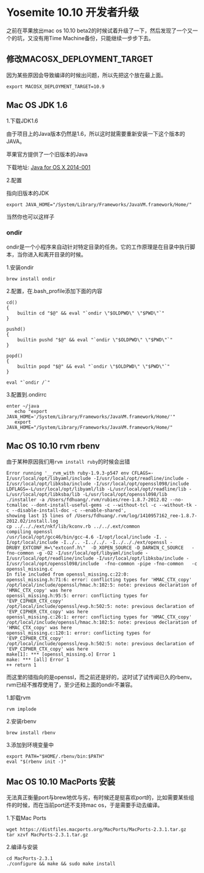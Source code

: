 # Yosemite 10.10 开发者升级

之前在苹果放出mac os 10.10 beta2的时候试着升级了一下，然后发现了一个又一个的坑，又没有用Time Machine备份，只能继续一步步下去。 

## 修改MACOSX_DEPLOYMENT_TARGET 

因为某些原因会导致编译的时候出问题，所以先把这个放在最上面。 
    
    export MACOSX_DEPLOYMENT_TARGET=10.9
    

## Mac OS JDK 1.6 

1.下载JDK1.6 

由于项目上的Java版本仍然是1.6，所以这时就需要重新安装一下这个版本的JAVA。 

苹果官方提供了一个旧版本的Java 

下载地址: [Java for OS X 2014-001][1]

   [1]: http://support.apple.com/kb/DL1572

2.配置 

指向旧版本的JDK 
    
    export JAVA_HOME="/System/Library/Frameworks/JavaVM.framework/Home/"
    

当然你也可以这样子 

### ondir 

ondir是一个小程序来自动针对特定目录的任务。它的工作原理是在目录中执行脚本，当你进入和离开目录的时候。 

1.安装ondir 
    
    brew install ondir
    

2.配置，在.bash_profile添加下面的内容 
    
    cd()
    {
        builtin cd "$@" && eval "`ondir \"$OLDPWD\" \"$PWD\"`"
    }
    
    pushd()
    {
        builtin pushd "$@" && eval "`ondir \"$OLDPWD\" \"$PWD\"`"
    }
    
    popd()
    {
        builtin popd "$@" && eval "`ondir \"$OLDPWD\" \"$PWD\"`"
    }
    
    eval "`ondir /`"
    

3.配置到.ondirrc 
    
    enter ~/java
       echo "export JAVA_HOME='/System/Library/Frameworks/JavaVM.framework/Home/'"
       export JAVA_HOME="/System/Library/Frameworks/JavaVM.framework/Home/"
    

## Mac OS 10.10 rvm rbenv 

由于某种原因我们用`rvm install ruby`的时候会出错 
    
    Error running '__rvm_with ruby-1.9.3-p547 env CFLAGS=-I/usr/local/opt/libyaml/include -I/usr/local/opt/readline/include -I/usr/local/opt/libksba/include -I/usr/local/opt/openssl098/include LDFLAGS=-L/usr/local/opt/libyaml/lib -L/usr/local/opt/readline/lib -L/usr/local/opt/libksba/lib -L/usr/local/opt/openssl098/lib ./installer -a /Users/fdhuang/.rvm/rubies/ree-1.8.7-2012.02 --no-tcmalloc --dont-install-useful-gems -c --without-tcl -c --without-tk -c --disable-install-doc -c --enable-shared',
    showing last 15 lines of /Users/fdhuang/.rvm/log/1410957162_ree-1.8.7-2012.02/install.log
    cp ../.././ext/nkf/lib/kconv.rb ../../.ext/common
    compiling openssl
    /usr/local/opt/gcc46/bin/gcc-4.6 -I/opt/local/include -I. -I/opt/local/include -I../.. -I../../. -I../.././ext/openssl -DRUBY_EXTCONF_H=\"extconf.h\"  -D_XOPEN_SOURCE -D_DARWIN_C_SOURCE   -fno-common -g -O2 -I/usr/local/opt/libyaml/include -I/usr/local/opt/readline/include -I/usr/local/opt/libksba/include -I/usr/local/opt/openssl098/include  -fno-common -pipe -fno-common   -c openssl_missing.c
    In file included from openssl_missing.c:22:0:
    openssl_missing.h:71:6: error: conflicting types for 'HMAC_CTX_copy'
    /opt/local/include/openssl/hmac.h:102:5: note: previous declaration of 'HMAC_CTX_copy' was here
    openssl_missing.h:95:5: error: conflicting types for 'EVP_CIPHER_CTX_copy'
    /opt/local/include/openssl/evp.h:502:5: note: previous declaration of 'EVP_CIPHER_CTX_copy' was here
    openssl_missing.c:26:1: error: conflicting types for 'HMAC_CTX_copy'
    /opt/local/include/openssl/hmac.h:102:5: note: previous declaration of 'HMAC_CTX_copy' was here
    openssl_missing.c:120:1: error: conflicting types for 'EVP_CIPHER_CTX_copy'
    /opt/local/include/openssl/evp.h:502:5: note: previous declaration of 'EVP_CIPHER_CTX_copy' was here
    make[1]: *** [openssl_missing.o] Error 1
    make: *** [all] Error 1
    ++ return 1
    

而这里的错指向的是openssl，而之前还是好的，这时试了试传闻已久的rbenv。rvm已经不推荐使用了，至少还和上面的ondir不兼容。 

1.卸载rvm 
    
    rvm implode
    

2.安装rbenv 
    
    brew install rbenv
    

3.添加到环境变量中 
    
    export PATH="$HOME/.rbenv/bin:$PATH"
    eval "$(rbenv init -)"
    

## Mac OS 10.10 MacPorts 安装 

无法真正衡量port与brew地优与劣，有时候还是挺喜欢port的，比如需要某些组件的时候，而在当前port还不支持mac os，于是需要手动去编译。 

1.下载Mac Ports 
    
    wget https://distfiles.macports.org/MacPorts/MacPorts-2.3.1.tar.gz
    tar xzvf MacPorts-2.3.1.tar.gz
    

2.编译与安装 
    
    cd MacPorts-2.3.1
    ./configure && make && sudo make install